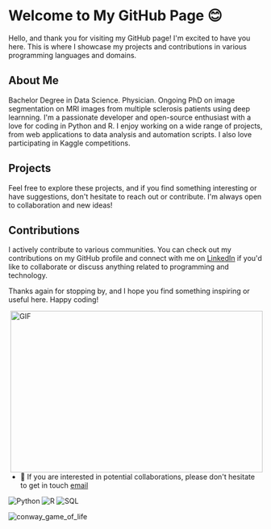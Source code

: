 # Welcome to My GitHub Page :blush:

Hello, and thank you for visiting my GitHub page! I'm excited to have you here. This is where I showcase my projects and contributions in various programming languages and domains.

## About Me
Bachelor Degree in Data Science. Physician. Ongoing PhD on image segmentation on MRI images from multiple sclerosis patients using deep learnning. I'm a passionate developer and open-source enthusiast with a love for coding in Python and R. I enjoy working on a wide range of projects, from web applications to data analysis and automation scripts. I also love participating in Kaggle competitions. 

## Projects

Feel free to explore these projects, and if you find something interesting or have suggestions, don't hesitate to reach out or contribute. I'm always open to collaboration and new ideas!

## Contributions

I actively contribute to various communities. You can check out my contributions on my GitHub profile and connect with me on [LinkedIn]([your-linkedin-profile](https://www.linkedin.com/in/marcos-diaz-hurtado-0689a4182/)) if you'd like to collaborate or discuss anything related to programming and technology.

Thanks again for stopping by, and I hope you find something inspiring or useful here. Happy coding!

  <img align="right" alt="GIF" src="https://github.com/abhisheknaiidu/abhisheknaiidu/blob/master/code.gif?raw=true" width="500" height="320" />
  
- 💼 If you are interested in potential collaborations, please don't hesitate to get in touch [email](mailto:doctordiaz.se@gmail.com) 
  

![Python](https://img.shields.io/badge/Python-3.7%2B-blue)
![R](https://img.shields.io/badge/R-4.0%2B-green)
![SQL](https://img.shields.io/badge/SQL-MySQL%2C%20PostgreSQL-blueviolet)

![conway_game_of_life](https://github.com/DrDiazHurtado/DrDiazHurtado/assets/100340828/a7c322c4-d403-44d9-bbe3-af1d79dc4511)
